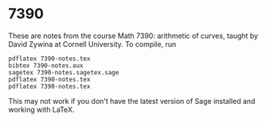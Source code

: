 7390
====

These are notes from the course Math 7390: arithmetic of curves, taught 
by David Zywina at Cornell University. To compile, run 

    pdflatex 7390-notes.tex
    bibtex 7390-notes.aux
    sagetex 7390-notes.sagetex.sage
    pdflatex 7390-notes.tex
    pdflatex 7390-notes.tex
  
This may not work if you don't have the latest version of Sage installed and working with 
LaTeX. 
